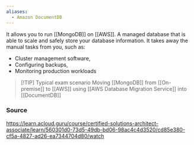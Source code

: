 ```yaml
---
aliases:
  - Amazon DocumentDB
---
```

It allows you to run [[MongoDB]] on [[AWS]].
A managed database that is able to scale and safely store your database information.
It takes away the manual tasks from you, such as:
* Cluster management software,
* Configuring backups,
* Monitoring production workloads

> [!TIP] Typical exam scenario
> Moving [[MongoDB]] from [[On-premise]] to [[AWS]] using [[AWS Database Migration Service]] into [[DocumentDB]]
### Source
https://learn.acloud.guru/course/certified-solutions-architect-associate/learn/560301d0-73d5-49db-bd06-98ac4c4d3520/cd85e380-cf5a-4827-ad26-ea7344704d80/watch